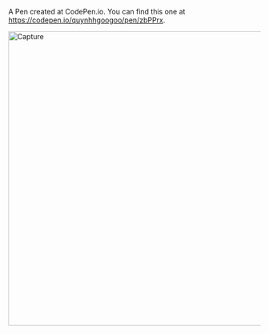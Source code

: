A Pen created at CodePen.io. You can find this one at https://codepen.io/quynhhgoogoo/pen/zbPPrx.

 <img width="588" alt="Capture" src="https://user-images.githubusercontent.com/26543302/54305555-3834a880-45d0-11e9-80a5-ee07bd9537df.PNG">
